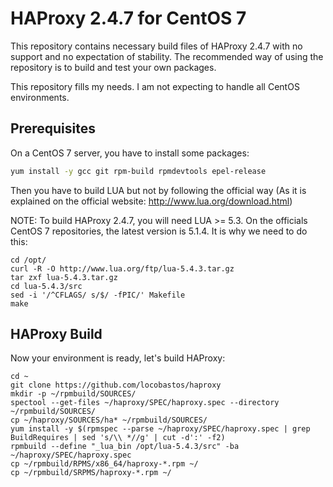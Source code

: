 # HAProxy 2.4.7 for CentOS 7

This repository contains necessary build files of HAProxy 2.4.7 with no support and no expectation of stability. The recommended way of using the repository is to build and test your own packages.

This repository fills my needs. I am not expecting to handle all CentOS environments.

## Prerequisites

On a CentOS 7 server, you have to install some packages:

```bash
yum install -y gcc git rpm-build rpmdevtools epel-release
```

Then you have to build LUA but not by following the official way (As it is explained on the official website: http://www.lua.org/download.html)

NOTE: To build HAProxy 2.4.7, you will need LUA >= 5.3. On the officials CentOS 7 repositories, the latest version is 5.1.4. It is why we need to do this:

```
cd /opt/
curl -R -O http://www.lua.org/ftp/lua-5.4.3.tar.gz
tar zxf lua-5.4.3.tar.gz
cd lua-5.4.3/src
sed -i '/^CFLAGS/ s/$/ -fPIC/' Makefile
make
```

## HAProxy Build

Now your environment is ready, let's build HAProxy:

```
cd ~
git clone https://github.com/locobastos/haproxy
mkdir -p ~/rpmbuild/SOURCES/
spectool --get-files ~/haproxy/SPEC/haproxy.spec --directory ~/rpmbuild/SOURCES/
cp ~/haproxy/SOURCES/ha* ~/rpmbuild/SOURCES/
yum install -y $(rpmspec --parse ~/haproxy/SPEC/haproxy.spec | grep BuildRequires | sed 's/\\ *//g' | cut -d':' -f2)
rpmbuild --define "_lua_bin /opt/lua-5.4.3/src" -ba ~/haproxy/SPEC/haproxy.spec
cp ~/rpmbuild/RPMS/x86_64/haproxy-*.rpm ~/
cp ~/rpmbuild/SRPMS/haproxy-*.rpm ~/
```
